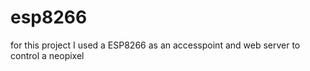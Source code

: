 # esp8266

for this project I used a ESP8266 as an accesspoint and web server to control a neopixel
